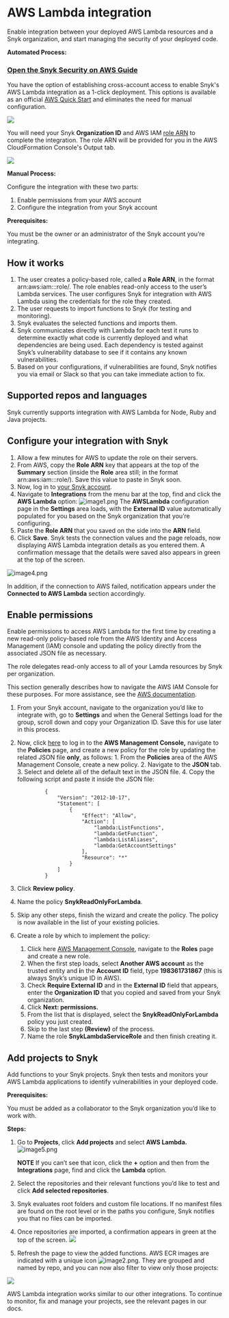 # AWS Lambda integration

Enable integration between your deployed AWS Lambda resources and a Snyk organization, and start managing the security of your deployed code.

**Automated Process:**

### [Open the Snyk Security on AWS Guide](https://aws.amazon.com/quickstart/architecture/snyk-security/)

You have the option of establishing cross-account access to enable Snyk's AWS Lambda integration as a 1-click deployment. This options is available as an official [AWS Quick Start](https://aws.amazon.com/quickstart/architecture/snyk-security/) and eliminates the need for manual configuration.

![](../../../.gitbook/assets/quickstart-snyk-security-lambda.png)

You will need your Snyk **Organization ID** and AWS IAM [role ARN](https://docs.aws.amazon.com/IAM/latest/UserGuide/reference\_identifiers.html#identifiers-arns) to complete the integration. The role ARN will be provided for you in the AWS CloudFormation Console's Output tab.

![](../../../.gitbook/assets/cloudformation-launch-stack.png)

**Manual Process:**

Configure the integration with these two parts:

1. Enable permissions from your AWS account
2. Configure the integration from your Snyk account

**Prerequisites:**

You must be the owner or an administrator of the Snyk account you’re integrating.

## **How it works**

1. The user creates a policy-based role, called a **Role ARN**, in the format arn:aws:iam:::role/. The role enables read-only access to the user’s Lambda services. The user configures Snyk for integration with AWS Lambda using the credentials for the role they created.
2. The user requests to import functions to Snyk (for testing and monitoring).
3. Snyk evaluates the selected functions and imports them.
4. Snyk communicates directly with Lambda for each test it runs to determine exactly what code is currently deployed and what dependencies are being used. Each dependency is tested against Snyk’s vulnerability database to see if it contains any known vulnerabilities.
5. Based on your configurations, if vulnerabilities are found, Snyk notifies you via email or Slack so that you can take immediate action to fix.

## Supported repos and languages

Snyk currently supports integration with AWS Lambda for Node, Ruby and Java projects.

## Configure your integration with Snyk

1. Allow a few minutes for AWS to update the role on their servers.
2. From AWS, copy the **Role ARN** key that appears at the top of the **Summary** section (inside the **Role** area still; in the format arn:aws:iam:::role/). Save this value to paste in Snyk soon.
3. Now, log in to [your Snyk account](https://app.snyk.io).
4. Navigate to **Integrations** from the menu bar at the top, find and click the **AWS Lambda** option: ![image1.png](../../../.gitbook/assets/uuid-f045ee35-1ddd-34e1-bbe3-f225bb9426e4-en.png) The **AWSLambda** configuration page in the **Settings** area loads, with the **External ID** value automatically populated for you based on the Snyk organization that you’re configuring.
5. Paste the **Role ARN** that you saved on the side into the **ARN** field.
6. Click **Save**. Snyk tests the connection values and the page reloads, now displaying AWS Lambda integration details as you entered them. A confirmation message that the details were saved also appears in green at the top of the screen.

![image4.png](../../../.gitbook/assets/uuid-66a8f525-f274-1db4-f691-ca8112fbd8af-en.png)

In addition, if the connection to AWS failed, notification appears under the **Connected to AWS Lambda** section accordingly.

## Enable permissions

Enable permissions to access AWS Lambda for the first time by creating a new read-only policy-based role from the AWS Identity and Access Management (IAM) console and updating the policy directly from the associated JSON file as necessary.

The role delegates read-only access to all of your Lamda resources by Snyk per organization.

This section generally describes how to navigate the AWS IAM Console for these purposes. For more assistance, see the [AWS documentation](https://docs.aws.amazon.com/IAM/latest/UserGuide/access\_policies\_manage.html).

1. From your Snyk account, navigate to the organization you’d like to integrate with, go to **Settings** and when the General Settings load for the group, scroll down and copy your Organization ID. Save this for use later in this process.
2.  Now, click [here](https://console.aws.amazon.com/iam/home?#/policies) to log in to the **AWS Management Console,** navigate to the **Policies** page, and create a new policy for the role by updating the related JSON file **only**, as follows: 1. From the **Policies** area of the AWS Management Console, create a new policy. 2. Navigate to the **JSON** tab. 3. Select and delete all of the default text in the JSON file. 4. Copy the following script and paste it inside the JSON file:

    ```
             {
                 "Version": "2012-10-17",
                 "Statement": [
                     {
                         "Effect": "Allow",
                         "Action": [
                             "lambda:ListFunctions",
                             "lambda:GetFunction",
                             "lambda:ListAliases",
                             "lambda:GetAccountSettings"
                         ],
                         "Resource": "*"
                     }
                 ]
             }
    ```
3. Click **Review policy**.
4. Name the policy **SnykReadOnlyForLambda**.
5. Skip any other steps, finish the wizard and create the policy. The policy is now available in the list of your existing policies.
6. Create a role by which to implement the policy:
   1. Click here [AWS Management Console](https://console.aws.amazon.com/iam/home), navigate to the **Roles** page and create a new role.
   2. When the first step loads, select **Another AWS account** as the trusted entity and **i**n the **Account ID** field, type **198361731867** (this is always Snyk’s unique ID in AWS).
   3. Check **Require External ID** and in the **External ID** field that appears, enter the **Organization ID** that you copied and saved from your Snyk organization.
   4. Click **Next: permissions.**
   5. From the list that is displayed, select the **SnykReadOnlyForLambda** policy you just created.
   6. Skip to the last step **(Review)** of the process.
   7. Name the role **SnykLambdaServiceRole** and then finish creating it.

## **Add projects to Snyk**

Add functions to your Snyk projects. Snyk then tests and monitors your AWS Lambda applications to identify vulnerabilities in your deployed code.

**Prerequisites:**

You must be added as a collaborator to the Snyk organization you’d like to work with.

**Steps:**

1.  Go to **Projects**, click **Add projects** and select **AWS Lambda.** ![image5.png](../../../.gitbook/assets/uuid-89dfeb36-7726-1f89-5366-b7aa603a5898-en.png)

    **NOTE** If you can’t see that icon, click the **+** option and then from the **Integrations** page, find and click the **Lambda** option.
2. Select the repositories and their relevant functions you’d like to test and click **Add selected repositories**.
3. Snyk evaluates root folders and custom file locations. If no manifest files are found on the root level or in the paths you configure, Snyk notifies you that no files can be imported.
4. Once repositories are imported, a confirmation appears in green at the top of the screen. ![](../../../.gitbook/assets/uuid-ee5c7842-1773-a590-7b75-aa5e960b8108-en.png)
5. Refresh the page to view the added functions. AWS ECR images are indicated with a unique icon <img src="../../../.gitbook/assets/Lambda.png" alt="image2.png" data-size="original">. They are grouped and named by repo, and you can now also filter to view only those projects:

![](../../../.gitbook/assets/uuid-8f54b49d-23ee-637e-45a9-47ca61fe2b9e-en.png)

AWS Lambda integration works similar to our other integrations. To continue to monitor, fix and manage your projects, see the relevant pages in our docs.
